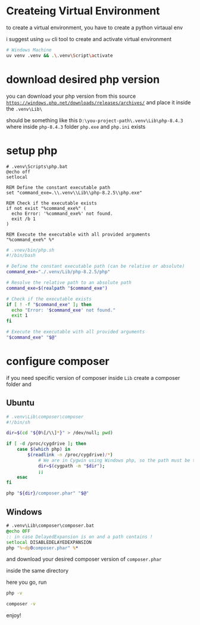 # Createing Virtual Environment 

to create a virtual environment, you have to create a python virtaual env 

i suggest using `uv` cli tool to create and activate virtual environment

```bash
# Windows Machine
uv venv .venv && .\.venv\Script\activate
```


# download desired php version 

you can download your php version from this source [`https://windows.php.net/downloads/releases/archives/`](https://windows.php.net/downloads/releases/archives/)
and place it inside the `.venv\Lib\`

should be something like this `D:\you-project-path\.venv\Lib\php-8.4.3` where inside `php-8.4.3` folder `php.exe` and `php.ini` exists

# setup php

```batch
# .venv\Scripts\php.bat
@echo off
setlocal

REM Define the constant executable path
set "command_exe=.\\.venv\\Lib\\php-8.2.5\\php.exe"

REM Check if the executable exists
if not exist "%command_exe%" (
  echo Error: '%command_exe%' not found.
  exit /b 1
)

REM Execute the executable with all provided arguments
"%command_exe%" %*
```
```bash
# .vnev/bin/php.sh
#!/bin/bash

# Define the constant executable path (can be relative or absolute)
command_exe="./.venv/Lib/php-8.2.5/php"

# Resolve the relative path to an absolute path
command_exe=$(realpath "$command_exe")

# Check if the executable exists
if [ ! -f "$command_exe" ]; then
  echo "Error: '$command_exe' not found."
  exit 1
fi

# Execute the executable with all provided arguments
"$command_exe" "$@"
```

# configure composer

if you need specific version of composer inside `Lib` create a composer folder and

## Ubuntu
```bash
# .venv\Lib\composer\composer
#!/bin/sh

dir=$(cd "${0%[/\\]*}" > /dev/null; pwd)

if [ -d /proc/cygdrive ]; then
    case $(which php) in
        $(readlink -n /proc/cygdrive)/*)
            # We are in Cygwin using Windows php, so the path must be translated
            dir=$(cygpath -m "$dir");
            ;;
    esac
fi

php "${dir}/composer.phar" "$@"
```

## Windows
```bat
# .venv\Lib\composer\composer.bat
@echo OFF
:: in case DelayedExpansion is on and a path contains ! 
setlocal DISABLEDELAYEDEXPANSION
php "%~dp0composer.phar" %*
```

and download your desired composer version of `composer.phar`

inside the same directory

here you go, run 

```bash
php -v
```

```bash
composer -v
```

enjoy!

